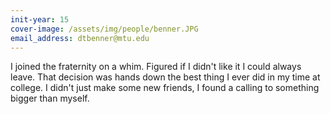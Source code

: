 ```yaml
---
init-year: 15
cover-image: /assets/img/people/benner.JPG
email_address: dtbenner@mtu.edu
---
```

I joined the fraternity on a whim. Figured if I didn't like it I could always leave. That decision was hands down the best thing I ever did in my time at college. I didn't just make some new friends, I found a calling to something bigger than myself.
